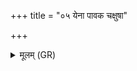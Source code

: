 +++
title = "०५ येना पावक चक्षुषा"

+++
<details><summary>मूलम् (GR)</summary>

येना पावक चक्षुषा  
भुरण्यन्तं जनाꣳ अनु ।  
त्वं वरुण पश्यसि ॥
</details>